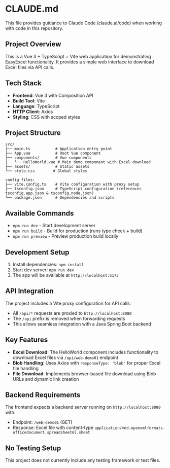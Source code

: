# CLAUDE.md

This file provides guidance to Claude Code (claude.ai/code) when working with code in this repository.

## Project Overview
This is a Vue 3 + TypeScript + Vite web application for demonstrating EasyExcel functionality. It provides a simple web interface to download Excel files via API calls.

## Tech Stack
- **Frontend**: Vue 3 with Composition API
- **Build Tool**: Vite
- **Language**: TypeScript
- **HTTP Client**: Axios
- **Styling**: CSS with scoped styles

## Project Structure
```
src/
├── main.ts           # Application entry point
├── App.vue           # Root Vue component
├── components/       # Vue components
│   └── HelloWorld.vue # Main demo component with Excel download
├── assets/           # Static assets
└── style.css        # Global styles

config files:
├── vite.config.ts    # Vite configuration with proxy setup
├── tsconfig.json     # TypeScript configuration (references tsconfig.app.json & tsconfig.node.json)
└── package.json      # Dependencies and scripts
```

## Available Commands
- `npm run dev` - Start development server
- `npm run build` - Build for production (runs type check + build)
- `npm run preview` - Preview production build locally

## Development Setup
1. Install dependencies: `npm install`
2. Start dev server: `npm run dev`
3. The app will be available at `http://localhost:5173`

## API Integration
The project includes a Vite proxy configuration for API calls:
- All `/api/*` requests are proxied to `http://localhost:8080`
- The `/api` prefix is removed when forwarding requests
- This allows seamless integration with a Java Spring Boot backend

## Key Features
- **Excel Download**: The HelloWorld component includes functionality to download Excel files via `/api/web-demo01` endpoint
- **Blob Handling**: Uses Axios with `responseType: 'blob'` for proper Excel file handling
- **File Download**: Implements browser-based file download using Blob URLs and dynamic link creation

## Backend Requirements
The frontend expects a backend server running on `http://localhost:8080` with:
- Endpoint: `/web-demo01` (GET)
- Response: Excel file with content-type `application/vnd.openxmlformats-officedocument.spreadsheetml.sheet`

## No Testing Setup
This project does not currently include any testing framework or test files.